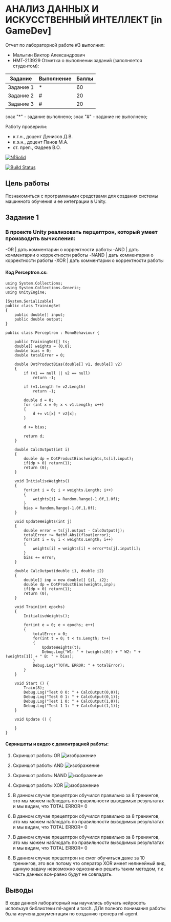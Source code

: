 # АНАЛИЗ ДАННЫХ И ИСКУССТВЕННЫЙ ИНТЕЛЛЕКТ [in GameDev]
Отчет по лабораторной работе #3 выполнил:
- Малыгин Виктор Александрович
- НМТ-213929
Отметка о выполнении заданий (заполняется студентом):

| Задание | Выполнение | Баллы |
| ------ | ------ | ------ |
| Задание 1 | * | 60 |
| Задание 2 | # | 20 |
| Задание 3 | # | 20 |

знак "*" - задание выполнено; знак "#" - задание не выполнено;

Работу проверили:
- к.т.н., доцент Денисов Д.В.
- к.э.н., доцент Панов М.А.
- ст. преп., Фадеев В.О.

[![N|Solid](https://cldup.com/dTxpPi9lDf.thumb.png)](https://nodesource.com/products/nsolid)

[![Build Status](https://travis-ci.org/joemccann/dillinger.svg?branch=master)](https://travis-ci.org/joemccann/dillinger)

## Цель работы
Познакомиться с программными средствами для создания системы машинного обучения и ее интеграции в Unity.

## Задание 1
### В проекте Unity реализовать перцептрон, который умеет производить вычисления:
-OR | дать комментарии о корректности работы
-AND | дать комментарии о корректности работы
-NAND | дать комментарии о корректности работы
-XOR | дать комментарии о корректности работы
#### Код Perceptron.cs:
```
using System.Collections;
using System.Collections.Generic;
using UnityEngine;

[System.Serializable]
public class TrainingSet
{
	public double[] input;
	public double output;
}

public class Perceptron : MonoBehaviour {

	public TrainingSet[] ts;
	double[] weights = {0,0};
	double bias = 0;
	double totalError = 0;

	double DotProductBias(double[] v1, double[] v2) 
	{
		if (v1 == null || v2 == null)
			return -1;
	 
		if (v1.Length != v2.Length)
			return -1;
	 
		double d = 0;
		for (int x = 0; x < v1.Length; x++)
		{
			d += v1[x] * v2[x];
		}

		d += bias;
	 
		return d;
	}

	double CalcOutput(int i)
	{
		double dp = DotProductBias(weights,ts[i].input);
		if(dp > 0) return(1);
		return (0);
	}

	void InitialiseWeights()
	{
		for(int i = 0; i < weights.Length; i++)
		{
			weights[i] = Random.Range(-1.0f,1.0f);
		}
		bias = Random.Range(-1.0f,1.0f);
	}

	void UpdateWeights(int j)
	{
		double error = ts[j].output - CalcOutput(j);
		totalError += Mathf.Abs((float)error);
		for(int i = 0; i < weights.Length; i++)
		{			
			weights[i] = weights[i] + error*ts[j].input[i]; 
		}
		bias += error;
	}

	double CalcOutput(double i1, double i2)
	{
		double[] inp = new double[] {i1, i2};
		double dp = DotProductBias(weights,inp);
		if(dp > 0) return(1);
		return (0);
	}

	void Train(int epochs)
	{
		InitialiseWeights();
		
		for(int e = 0; e < epochs; e++)
		{
			totalError = 0;
			for(int t = 0; t < ts.Length; t++)
			{
				UpdateWeights(t);
				Debug.Log("W1: " + (weights[0]) + " W2: " + (weights[1]) + " B: " + bias);
			}
			Debug.Log("TOTAL ERROR: " + totalError);
		}
	}

	void Start () {
		Train(8);
		Debug.Log("Test 0 0: " + CalcOutput(0,0));
		Debug.Log("Test 0 1: " + CalcOutput(0,1));
		Debug.Log("Test 1 0: " + CalcOutput(1,0));
		Debug.Log("Test 1 1: " + CalcOutput(1,1));		
	}
	
	void Update () {
		
	}
}

```

#### Скриншоты и видео с демонтрацией работы:
1) Скриншот работы OR
![изображение](https://user-images.githubusercontent.com/61794638/204572583-719d32f1-daa8-484b-936b-6dd85c75291c.png)
2) Скриншот работы AND
![изображение](https://user-images.githubusercontent.com/61794638/204572660-15bbdbfd-48d4-421d-ba6d-f86fa832e99d.png)
3) Скриншот работы NAND
![изображение](https://user-images.githubusercontent.com/61794638/204572700-a5b81736-c653-40c7-a59b-6311e0b230a9.png)
4) Скриншот работы XOR
![изображение](https://user-images.githubusercontent.com/61794638/204572780-33ef5056-4c46-4aa9-912a-0d905ab7aac4.png)

1) В данном случае прецептрон обучился правильно за 8 тренингов, это мы можем наблюдать по правильности выводимых результатах и мы видим, что TOTAL ERROR= 0
2) В данном случае прецептрон обучился правильно за 8 тренингов, это мы можем наблюдать по правильности выводимых результатах и мы видим, что TOTAL ERROR= 0
3) В данном случае прецептрон обучился правильно за 8 тренингов, это мы можем наблюдать по правильности выводимых результатах и мы видим, что TOTAL ERROR= 0
4) В данном случае прецептрон не смог обучиться даже за 10 тренингов, это все потому что оператор XOR имеет нелинейный вид, данную задачу невозможно однозначно решить таким методом, т.к часть данных все-равно будут не совпадать.


## Выводы
В ходе данной лабораторный мы научились обучать нейросеть используя библиотеки ml-agent и torch. ДЛя полного понимания работы была изучена документация по созданию тренера ml-agent. 
